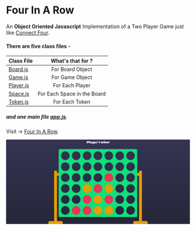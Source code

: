 # Four In A Row

An __Object Oriented Javascript__ Implementation of a Two Player Game just like [Connect Four](https://en.m.wikipedia.org/wiki/Connect_Four).

#### There are five class files -
| Class File                                                                            | What's that for ?	          |
|---------------------------------------------------------------------------------------|:---------------------------:|
| [Board.js](https://github.com/anujsaxenadev/Four-In-A-Row/blob/master/js/Board.js)    | For Board Object 	          |
| [Game.js](https://github.com/anujsaxenadev/Four-In-A-Row/blob/master/js/Game.js)      | For Game Object  	          |
| [Player.js](https://github.com/anujsaxenadev/Four-In-A-Row/blob/master/js/Player.js)  | For Each Player  	          |
| [Space.js](https://github.com/anujsaxenadev/Four-In-A-Row/blob/master/js/Space.js)    | For Each Space in the Board |
| [Token.js](https://github.com/anujsaxenadev/Four-In-A-Row/blob/master/js/Token.js)    | For Each Token   	          |

##### and one main file [app.js](https://github.com/anujsaxenadev/Four-In-A-Row/blob/master/js/app.js).

Visit -> [Four In A Row](https://anujsaxenadev.github.io/Four-In-A-Row/).

![Four In A Row](https://raw.githubusercontent.com/anujsaxenadev/Four-In-A-Row/master/FourInARow.png "Four In A Row")


